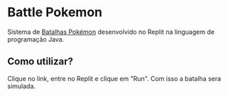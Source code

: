 # Battle Pokemon

 Sistema de [Batalhas Pokémon](https://replit.com/@JPGaeta/PokemonBattle2123232) desenvolvido no Replit na linguagem de programação Java.
 
 ## Como utilizar?
 
 Clique no link, entre no Replit e clique em "Run". Com isso a batalha sera simulada.
